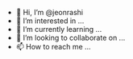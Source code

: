 - 👋 Hi, I’m @jeonrashi
- 👀 I’m interested in ...
- 🌱 I’m currently learning ...
- 💞️ I’m looking to collaborate on ...
- 📫 How to reach me ...

<!---
jeonrashi/jeonrashi is a ✨ special ✨ repository because its `README.md` (this file) appears on your GitHub profile.
You can click the Preview link to take a look at your changes.
--->

